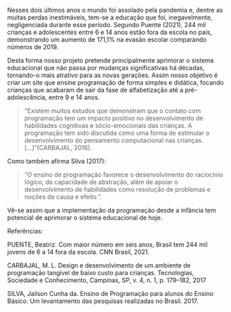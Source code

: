 Nesses dois últimos anos o mundo foi assolado pela pandemia e, dentre as muitas perdas inestimáveis, tem-se a educação que foi, inegavelmente, negligenciada durante esse período. Segundo Puente (2021), 244 mil crianças e adolescentes entre 6 e 14 anos estão fora da escola no país, demonstrando um aumento de 171,1% na evasão escolar comparando números de 2019.

Desta forma nosso projeto pretende principalmente aprimorar o sistema educacional que não passa por mudanças significativas há décadas, tornando-o mais atrativo para as novas gerações. Assim nosso objetivo é criar um site que ensine programação de forma simples e didática, focando crianças que acabaram de sair da fase de alfabetização até a pré-adolescência, entre 9 e 14 anos.

>“Existem muitos estudos que demonstram que o contato com programação tem um impacto positivo no desenvolvimento de habilidades cognitivas e sócio-emocionais das crianças. A programação tem sido discutida como uma forma de estimular o desenvolvimento do pensamento computacional nas crianças. [...]”(CARBAJAL, 2016).

Como também afirma Silva (2017): 

>“O ensino de programação favorece o desenvolvimento do raciocínio lógico, da capacidade de abstração, além de apoiar o desenvolvimento de habilidades como resolução de problemas e noções de causa e efeito.”. 

Vê-se assim que a implementação da programação desde a infância tem potencial de aprimorar o sistema educacional de hoje.

Referências:

PUENTE, Beatriz. Com maior número em seis anos, Brasil tem 244 mil jovens de 6 a 14 fora da escola. CNN Brasil, 2021.

CARBAJAL, M. L. Design e desenvolvimento de um ambiente de programação tangível de baixo custo para crianças. Tecnologias, Sociedade e Conhecimento, Campinas, SP, v. 4, n. 1, p. 179–182, 2017

SILVA, Jailson Cunha da. Ensino de Programação para alunos do Ensino Básico: Um levantamento das pesquisas realizadas no Brasil. 2017.

